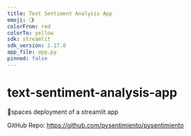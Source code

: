 ```yaml
---
title: Text Sentiment Analysis App
emoji: 🌖
colorFrom: red
colorTo: yellow
sdk: streamlit
sdk_version: 1.17.0
app_file: app.py
pinned: false
---
```


# text-sentiment-analysis-app
🤗spaces deployment of a streamlit app

GitHub Repo: https://github.com/pysentimiento/pysentimiento

